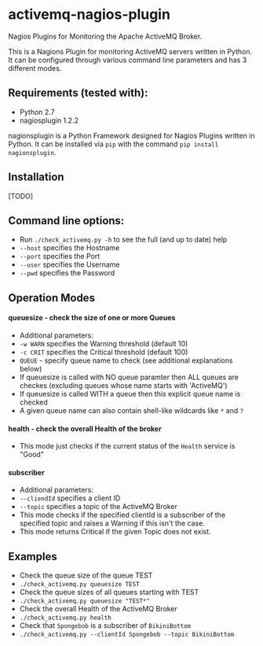 # activemq-nagios-plugin
Nagios Plugins for Monitoring the Apache ActiveMQ Broker.

This is a Nagions Plugin for monitoring ActiveMQ servers written in Python.
It can be configured through various command line parameters and has 3 different modes.

## Requirements (tested with):
- Python 2.7
- nagiosplugin 1.2.2

nagionsplugin is a Python Framework designed for Nagios Plugins written in Python.
It can be installed via ```pip``` with the command ```pip install nagionsplugin```.

## Installation

[TODO]

## Command line options:
- Run ```./check_activemq.py -h``` to see the full (and up to date) help
- ```--host``` specifies the Hostname
- ```--port``` specifies the Port
- ```--user``` specifies the Username
- ```--pwd``` specifies the Password

## Operation Modes

#### queuesize - check the size of one or more Queues
- Additional parameters:
 - ```-w WARN``` specifies the Warning threshold (default 10)
 - ```-c CRIT``` specifies the Critical threshold (default 100)
 - ```QUEUE``` - specify queue name to check (see additional explanations below)
- If queuesize is called with NO queue paramter then ALL queues are checkes (excluding queues whose name starts with 'ActiveMQ')
- If queuesize is called WITH a queue then this explicit queue name is checked
 - A given queue name can also contain shell-like wildcards like ```*``` and ```?```

#### health - check the overall Health of the broker
 - This mode just checks if the current status of the ```Health``` service is "Good"

#### subscriber
- Additional parameters:
 - ```--cliendId``` specifies a client ID
 - ```--topic``` specifies a topic of the ActiveMQ Broker
 - This mode checks if the specified clientId is a subscriber of the specified topic and raises a Warning if this isn't the case.
 - This mode returns Critical if the given Topic does not exist.

## Examples
- Check the queue size of the queue TEST
 - ```./check_activemq.py queuesize TEST```
- Check the queue sizes of all queues starting with TEST
 - ```./check_activemq.py queuesize "TEST*"```
- Check the overall Health of the ActiveMQ Broker
 - ```./check_activemq.py health```
- Check that ```Spongebob``` is a subscriber of ```BikiniBottom```
 - ```./check_activemq.py --clientId Spongebob --topic BikiniBottom```
